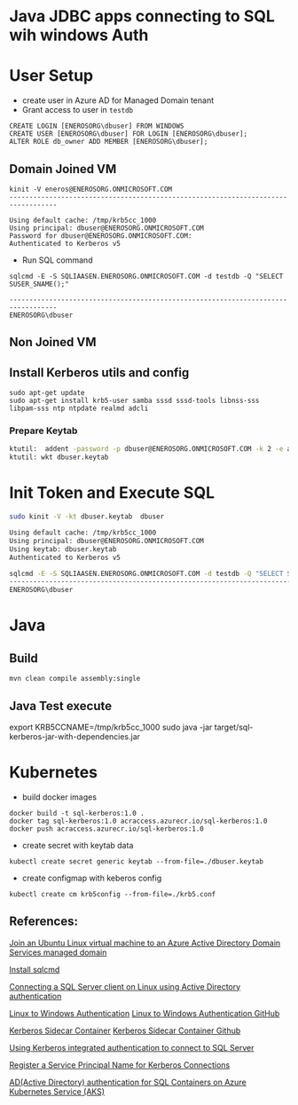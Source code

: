 # Java JDBC apps connecting to SQL wih windows Auth


# User Setup 
- create user in Azure AD for Managed Domain tenant
- Grant access to user in `testdb`
```
CREATE LOGIN [ENEROSORG\dbuser] FROM WINDOWS
CREATE USER [ENEROSORG\dbuser] FOR LOGIN [ENEROSORG\dbuser];  
ALTER ROLE db_owner ADD MEMBER [ENEROSORG\dbuser];
```

## Domain Joined VM
```
kinit -V eneros@ENEROSORG.ONMICROSOFT.COM
----------------------------------------------------------------------------------

Using default cache: /tmp/krb5cc_1000
Using principal: dbuser@ENEROSORG.ONMICROSOFT.COM
Password for dbuser@ENEROSORG.ONMICROSOFT.COM: 
Authenticated to Kerberos v5

```
- Run SQL command

```
sqlcmd -E -S SQLIAASEN.ENEROSORG.ONMICROSOFT.COM -d testdb -Q "SELECT SUSER_SNAME();"
                                                                                                                     
----------------------------------------------------------------------------------
ENEROSORG\dbuser         
```

## Non Joined VM
## Install Kerberos utils and config
```
sudo apt-get update
sudo apt-get install krb5-user samba sssd sssd-tools libnss-sss libpam-sss ntp ntpdate realmd adcli
```

### Prepare Keytab

```sh
ktutil:  addent -password -p dbuser@ENEROSORG.ONMICROSOFT.COM -k 2 -e aes128-cts-hmac-sha1-96
ktutil: wkt dbuser.keytab
```

# Init Token and Execute SQL

```sh
sudo kinit -V -kt dbuser.keytab  dbuser

Using default cache: /tmp/krb5cc_1000
Using principal: dbuser@ENEROSORG.ONMICROSOFT.COM
Using keytab: dbuser.keytab
Authenticated to Kerberos v5

sqlcmd -E -S SQLIAASEN.ENEROSORG.ONMICROSOFT.COM -d testdb -Q "SELECT SUSER_SNAME();"
---------------------------------------------------------------------------------------
ENEROSORG\dbuser                                                                              
```

# Java


## Build
```
mvn clean compile assembly:single
```

## Java Test execute
export KRB5CCNAME=/tmp/krb5cc_1000
sudo java -jar target/sql-kerberos-jar-with-dependencies.jar

# Kubernetes

- build docker images
```
docker build -t sql-kerberos:1.0 .
docker tag sql-kerberos:1.0 acraccess.azurecr.io/sql-kerberos:1.0
docker push acraccess.azurecr.io/sql-kerberos:1.0
```

- create secret with keytab data
```
kubectl create secret generic keytab --from-file=./dbuser.keytab
```

- create configmap with keberos config
```
kubectl create cm krb5config --from-file=./krb5.conf
```


## References:
[Join an Ubuntu Linux virtual machine to an Azure Active Directory Domain Services managed domain](https://docs.microsoft.com/en-us/azure/active-directory-domain-services/join-ubuntu-linux-vm)

[Install sqlcmd ](https://docs.microsoft.com/en-us/sql/linux/sql-server-linux-setup-tools?view=sql-server-ver15)

[Connecting a SQL Server client on Linux using Active Directory authentication](https://sqlsunday.com/2021/04/15/connecting-linux-using-ad-authentication/)

[Linux to Windows Authentication](https://www.sqlservercentral.com/blogs/linux-to-windows-authentication)
[Linux to Windows Authentication GitHub](https://github.com/fenngineering/GoSql.Kerberos)

[Kerberos Sidecar Container](https://cloud.redhat.com/blog/kerberos-sidecar-container)
[Kerberos Sidecar Container Github](https://github.com/edseymour/kinit-sidecar)

[Using Kerberos integrated authentication to connect to SQL Server](https://docs.microsoft.com/en-us/sql/connect/jdbc/using-kerberos-integrated-authentication-to-connect-to-sql-server?view=sql-server-ver15)

[Register a Service Principal Name for Kerberos Connections](https://docs.microsoft.com/en-us/sql/database-engine/configure-windows/register-a-service-principal-name-for-kerberos-connections?view=sql-server-ver15)

[AD(Active Directory) authentication for SQL Containers on Azure Kubernetes Service (AKS)](https://techcommunity.microsoft.com/t5/sql-server-blog/ad-active-directory-authentication-for-sql-containers-on-azure/ba-p/2745659)